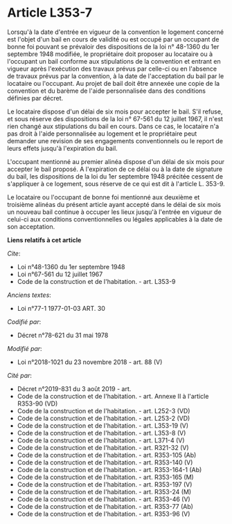 # Article L353-7

Lorsqu'à la date d'entrée en vigueur de la convention le logement concerné est l'objet d'un bail en cours de validité ou est
occupé par un occupant de bonne foi pouvant se prévaloir des dispositions de la loi n° 48-1360 du 1er septembre 1948
modifiée, le propriétaire doit proposer au locataire ou à l'occupant un bail conforme aux stipulations de la convention et
entrant en vigueur après l'exécution des travaux prévus par celle-ci ou en l'absence de travaux prévus par la convention, à
la date de l'acceptation du bail par le locataire ou l'occupant. Au projet de bail doit être annexée une copie de la
convention et du barème de l'aide personnalisée dans des conditions définies par décret.

Le locataire dispose d'un délai de six mois pour accepter le bail. S'il refuse, et sous réserve des dispositions de la loi n°
67-561 du 12 juillet 1967, il n'est rien changé aux stipulations du bail en cours. Dans ce cas, le locataire n'a pas droit à
l'aide personnalisée au logement et le propriétaire peut demander une revision de ses engagements conventionnels ou le report
de leurs effets jusqu'à l'expiration du bail.

L'occupant mentionné au premier alinéa dispose d'un délai de six mois pour accepter le bail proposé. A l'expiration de ce
délai ou à la date de signature du bail, les dispositions de la loi du 1er septembre 1948 précitée cessent de s'appliquer à
ce logement, sous réserve de ce qui est dit à l'article L. 353-9.

Le locataire ou l'occupant de bonne foi mentionné aux deuxième et troisième alinéas du présent article ayant accepté dans le
délai de six mois un nouveau bail continue à occuper les lieux jusqu'à l'entrée en vigueur de celui-ci aux conditions
conventionnelles ou légales applicables à la date de son acceptation.

**Liens relatifs à cet article**

_Cite_:

  - Loi n°48-1360 du 1er septembre 1948
  - Loi n°67-561 du 12 juillet 1967
  - Code de la construction et de l'habitation. - art. L353-9

_Anciens textes_:

  - Loi n°77-1 1977-01-03 ART. 30

_Codifié par_:

  - Décret n°78-621 du 31 mai 1978

_Modifié par_:

  - Loi n°2018-1021 du 23 novembre 2018 - art. 88 (V)

_Cité par_:

  - Décret n°2019-831 du 3 août 2019 - art.
  - Code de la construction et de l'habitation. - art. Annexe II à l'article R353-90 (VD)
  - Code de la construction et de l'habitation. - art. L252-3 (VD)
  - Code de la construction et de l'habitation. - art. L253-2 (VD)
  - Code de la construction et de l'habitation. - art. L353-19 (V)
  - Code de la construction et de l'habitation. - art. L353-8 (V)
  - Code de la construction et de l'habitation. - art. L371-4 (V)
  - Code de la construction et de l'habitation. - art. R321-32 (V)
  - Code de la construction et de l'habitation. - art. R353-105 (Ab)
  - Code de la construction et de l'habitation. - art. R353-140 (V)
  - Code de la construction et de l'habitation. - art. R353-164-1 (Ab)
  - Code de la construction et de l'habitation. - art. R353-165 (M)
  - Code de la construction et de l'habitation. - art. R353-197 (V)
  - Code de la construction et de l'habitation. - art. R353-24 (M)
  - Code de la construction et de l'habitation. - art. R353-46 (V)
  - Code de la construction et de l'habitation. - art. R353-77 (Ab)
  - Code de la construction et de l'habitation. - art. R353-96 (V)
